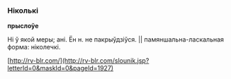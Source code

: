 ### Ніколькі
**прыслоўе**

Ні ў якой меры; ані. Ён н. не пакрыўдзіўся. || памяншальна-ласкальная форма: ніколечкі.

<a rel="author">[http://rv-blr.com/](http://rv-blr.com/slounik.jsp?letterId=0&maskId=0&pageId=1927)</a>
